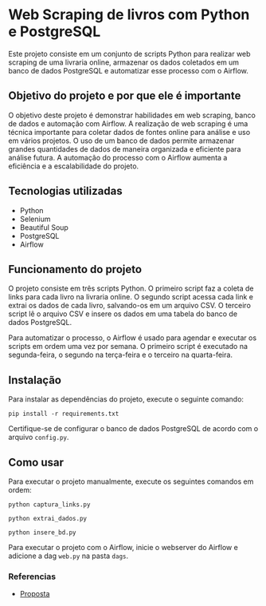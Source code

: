 # Web Scraping de livros com Python e PostgreSQL

Este projeto consiste em um conjunto de scripts Python para realizar web scraping de uma livraria online, armazenar os dados coletados em um banco de dados PostgreSQL e automatizar esse processo com o Airflow.

## Objetivo do projeto e por que ele é importante

O objetivo deste projeto é demonstrar habilidades em web scraping, banco de dados e automação com Airflow. A realização de web scraping é uma técnica importante para coletar dados de fontes online para análise e uso em vários projetos. O uso de um banco de dados permite armazenar grandes quantidades de dados de maneira organizada e eficiente para análise futura. A automação do processo com o Airflow aumenta a eficiência e a escalabilidade do projeto.

## Tecnologias utilizadas

-   Python
-   Selenium
-   Beautiful Soup
-   PostgreSQL
-   Airflow

## Funcionamento do projeto

O projeto consiste em três scripts Python. O primeiro script faz a coleta de links para cada livro na livraria online. O segundo script acessa cada link e extrai os dados de cada livro, salvando-os em um arquivo CSV. O terceiro script lê o arquivo CSV e insere os dados em uma tabela do banco de dados PostgreSQL.

Para automatizar o processo, o Airflow é usado para agendar e executar os scripts em ordem uma vez por semana. O primeiro script é executado na segunda-feira, o segundo na terça-feira e o terceiro na quarta-feira.

## Instalação

Para instalar as dependências do projeto, execute o seguinte comando:

`pip install -r requirements.txt`

Certifique-se de configurar o banco de dados PostgreSQL de acordo com o arquivo `config.py`.

## Como usar

Para executar o projeto manualmente, execute os seguintes comandos em ordem:

~~~ 
python captura_links.py
~~~
~~~
python extrai_dados.py
~~~
~~~
python insere_bd.py
~~~

Para executar o projeto com o Airflow, inicie o webserver do Airflow e adicione a dag `web.py` na pasta `dags`.



### Referencias
* [Proposta](https://medium.com/@meigarom/o-projeto-de-data-engineering-para-o-seu-portf%C3%B3lio-c186c7191823)